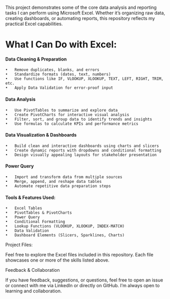This project demonstrates some of the core data analysis and reporting tasks I can perform using Microsoft Excel. Whether it’s organizing raw data, creating dashboards, or automating reports, this repository reflects my practical Excel capabilities.



# What I Can Do with Excel:

#### Data Cleaning & Preparation
	•	Remove duplicates, blanks, and errors
	•	Standardize formats (dates, text, numbers)
	•	Use functions like IF, VLOOKUP, XLOOKUP, TEXT, LEFT, RIGHT, TRIM, etc.
	•	Apply Data Validation for error-proof input

 #### Data Analysis
	•	Use PivotTables to summarize and explore data
	•	Create PivotCharts for interactive visual analysis
	•	Filter, sort, and group data to identify trends and insights
	•	Use formulas to calculate KPIs and performance metrics

#### Data Visualization & Dashboards
	•	Build clean and interactive dashboards using charts and slicers
	•	Create dynamic reports with dropdowns and conditional formatting
	•	Design visually appealing layouts for stakeholder presentation

#### Power Query
	•	Import and transform data from multiple sources
	•	Merge, append, and reshape data tables
	•	Automate repetitive data preparation steps

#### Tools & Features Used:
	•	Excel Tables
	•	PivotTables & PivotCharts
	•	Power Query
	•	Conditional Formatting
	•	Lookup Functions (VLOOKUP, XLOOKUP, INDEX-MATCH)
	•	Data Validation
	•	Dashboard Elements (Slicers, Sparklines, Charts)



Project Files:

Feel free to explore the Excel files included in this repository. Each file showcases one or more of the skills listed above.



Feedback & Collaboration

If you have feedback, suggestions, or questions, feel free to open an issue or connect with me via LinkedIn or directly on GitHub. I’m always open to learning and collaboration.
